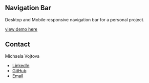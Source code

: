 ## Navigation Bar

Desktop and Mobile responsive navigation bar for a personal project.

[view demo here](https://misavojtova.github.io/miki-pierre-nav-bar/)

## Contact

Michaela Vojtova

- [LinkedIn](https://www.linkedin.com/in/michaela-vojtova-917782170/)
- [GitHub](https://github.com/misavojtova)
- [Email](misacastella@gmail.com)
